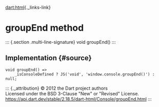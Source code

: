 [dart:html](../../dart-html/dart-html-library){._links-link}

groupEnd method
===============

::: {.section .multi-line-signature}
void groupEnd()
:::

Implementation {#source}
--------------

``` {.language-dart data-language="dart"}
void groupEnd() =>
    _isConsoleDefined ? JS('void', 'window.console.groupEnd()') : null;
```

::: {._attribution}
© 2012 the Dart project authors\
Licensed under the BSD 3-Clause \"New\" or \"Revised\" License.\
<https://api.dart.dev/stable/2.18.5/dart-html/Console/groupEnd.html>
:::
